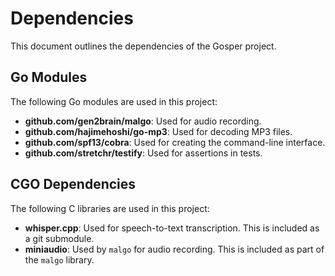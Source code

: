 # Dependencies

This document outlines the dependencies of the Gosper project.

## Go Modules

The following Go modules are used in this project:

- **github.com/gen2brain/malgo**: Used for audio recording.
- **github.com/hajimehoshi/go-mp3**: Used for decoding MP3 files.
- **github.com/spf13/cobra**: Used for creating the command-line interface.
- **github.com/stretchr/testify**: Used for assertions in tests.

## CGO Dependencies

The following C libraries are used in this project:

- **whisper.cpp**: Used for speech-to-text transcription. This is included as a git submodule.
- **miniaudio**: Used by `malgo` for audio recording. This is included as part of the `malgo` library.
